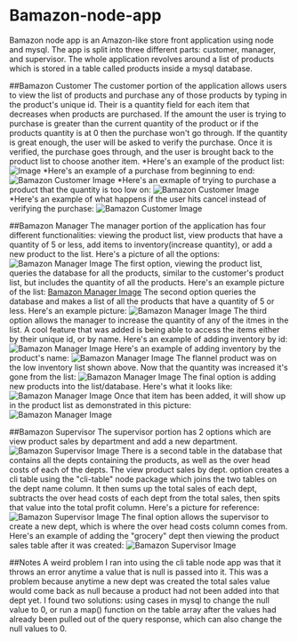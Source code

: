 # Bamazon-node-app
Bamazon node app is an Amazon-like store front application using node and mysql.
The app is split into three different parts: customer, manager, and supervisor. The whole application revolves around a list of products which is stored in a table called products inside a mysql database. 

##Bamazon Customer
The customer portion of the application allows users to view the list of products and purchase any of those products by typing in the product's unique id. Their is a quantity field for each item that decreases when products are purchased. If the amount the user is trying to purchase is greater than the current quantity of the product or if the products quantity is at 0 then the purchase won't go through. If the quantity is great enough, the user will be asked to verify the purchase. Once it is verified, the purchase goes through, and the user is brought back to the product list to choose another item.
*Here's an example of the product list:
![Image](https://github.com/brandolern/bamazon-node-app/blob/master/images/bcust1.png)
*Here's an example of a purchase from beginning to end:
![Bamazon Customer Image](https://github.com/brandolern/bamazon-node-app/blob/master/images/bcust2.png)
*Here's an exmaple of trying to purchase a product that the quantity is too low on:
![Bamazon Customer Image](https://github.com/brandolern/bamazon-node-app/blob/master/images/bcust3.png)
*Here's an example of what happens if the user hits cancel instead of verifying the purchase:
![Bamazon Customer Image](https://github.com/brandolern/bamazon-node-app/blob/master/images/bcust4.png)

##Bamazon Manager
The manager portion of the application has four different functionalities: viewing the product list, view products that have a quantity of 5 or less, add items to inventory(increase quantity), or add a new product to the list. Here's a picture of all the options:
![Bamazon Manager Image](https://github.com/brandolern/bamazon-node-app/blob/master/images/manager1.png)
The first option, viewing the product list, queries the database for all the products, similar to the customer's product list, but includes the quantity of all the products. Here's an example picture of the list: 
[Bamazon Manager Image](https://github.com/brandolern/bamazon-node-app/blob/master/images/manager2.png)
The second option queries the database and makes a list of all the products that have a quantity of 5 or less. Here's an example picture: 
![Bamazon Manager Image](https://github.com/brandolern/bamazon-node-app/blob/master/images/manager3.png)
The third option allows the manager to increase the quantity of any of the itmes in the list. A cool feature that was added is being able to access the items either by their unique id, or by name. Here's an example of adding inventory by id: 
 ![Bamazon Manager Image](https://github.com/brandolern/bamazon-node-app/blob/master/images/manager4.png)
 Here's an example of adding inventory by the product's name: 
 ![Bamazon Manager Image](https://github.com/brandolern/bamazon-node-app/blob/master/images/manager8.png)
 The flannel product was on the low inventory list shown above. Now that the quantity was increased it's gone from the list:
 ![Bamazon Manager Image](https://github.com/brandolern/bamazon-node-app/blob/master/images/manager9.png)
 The final option is adding new products into the list/database. Here's what it looks like: 
 ![Bamazon Manager Image](https://github.com/brandolern/bamazon-node-app/blob/master/images/manager5.png)
 Once that item has been added, it will show up in the product list as demonstrated in this picture: 
 ![Bamazon Manager Image](https://github.com/brandolern/bamazon-node-app/blob/master/images/manager6.png)

 ##Bamazon Supervisor
 The supervisor portion has 2 options which are view product sales by department and add a new department. 
![Bamazon Supervisor Image](https://github.com/brandolern/bamazon-node-app/blob/master/images/supervisor1.png)
 There is a second table in the database that contains all the depts containing the products, as well as the over head costs of each of the depts. The view product sales by dept. option creates a cli table using the "cli-table" node package which joins the two tables on the dept name column. It then sums up the total sales of each dept, subtracts the over head costs of each dept from the total sales, then spits that value into the total profit column. Here's a picture for reference: 
![Bamazon Supervisor Image](https://github.com/brandolern/bamazon-node-app/blob/master/images/supervisor2.png)
The final option allows the supervisor to create a new dept, which is where the over head costs column comes from. Here's an example of adding the "grocery" dept then viewing the product sales table after it was created:
  ![Bamazon Supervisor Image](https://github.com/brandolern/bamazon-node-app/blob/master/images/supervisor3.png)

##Notes
A weird problem I ran into using the cli table node app was that it throws an error anytime a value that is null is passed into it. This was a problem because anytime a new dept was created the total sales value would come back as null because a product had not been added into that dept yet. I found two solutions: using cases in mysql to change the null value to 0, or run a map() function on the table array after the values had already been pulled out of the query response, which can also change the null values to 0. 


